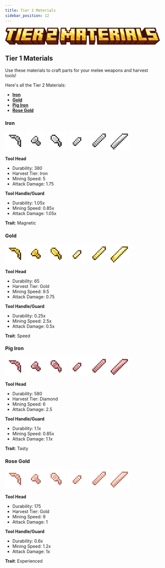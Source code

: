```yaml
---
title: Tier 2 Materials
sidebar_position: 12
---
```


![Tier 2 Materials](../../_assets/images/tinkers-tier_2_materials.png)

## Tier 1 Materials

Use these materials to craft parts for your melee weapons and harvest tools!

Here's all the Tier 2 Materials: 
 - [**Iron**](#iron)
 - [**Gold**](#gold)
 - [**Pig Iron**](#pig-iron)
 - [**Rose Gold**](#rose-gold)

### Iron 
![Pickaxe Head](../../_assets/images/parts/pickaxe_head_iron.png) ![Axe Head](../../_assets/images/parts/axe_head_iron.png) ![Shoel Head](../../_assets/images/parts/shoel_head_iron.png)  ![Dagger Blade](../../_assets/images/parts/dagger_blade_iron.png) ![Sword Blade](../../_assets/images/parts/sword_blade_iron.png) ![Cleaver Blade](../../_assets/images/parts/cleaver_blade_iron.png)

**Tool Head**
- Durability: 380
- Harvest Tier: Iron
- Mining Speed: 5
- Attack Damage: 1.75

**Tool Handle/Guard**
- Durability: 1.05x
- Mining Speed: 0.85x
- Attack Damage: 1.05x

**Trait**: Magnetic

### Gold 
![Pickaxe Head](../../_assets/images/parts/pickaxe_head_gold.png) ![Axe Head](../../_assets/images/parts/axe_head_gold.png) ![Shoel Head](../../_assets/images/parts/shoel_head_gold.png)  ![Dagger Blade](../../_assets/images/parts/dagger_blade_gold.png) ![Sword Blade](../../_assets/images/parts/sword_blade_gold.png) ![Cleaver Blade](../../_assets/images/parts/cleaver_blade_gold.png)

**Tool Head**
- Durability: 65
- Harvest Tier: Gold
- Mining Speed: 9.5
- Attack Damage: 0.75

**Tool Handle/Guard**
- Durability: 0.25x
- Mining Speed: 2.5x
- Attack Damage: 0.5x

**Trait**: Speed

### Pig Iron 
![Pickaxe Head](../../_assets/images/parts/pickaxe_head_pig_iron.png) ![Axe Head](../../_assets/images/parts/axe_head_pig_iron.png) ![Shoel Head](../../_assets/images/parts/shoel_head_pig_iron.png)  ![Dagger Blade](../../_assets/images/parts/dagger_blade_pig_iron.png) ![Sword Blade](../../_assets/images/parts/sword_blade_pig_iron.png) ![Cleaver Blade](../../_assets/images/parts/cleaver_blade_pig_iron.png)

**Tool Head**
- Durability: 580
- Harvest Tier: Diamond
- Mining Speed: 6
- Attack Damage: 2.5

**Tool Handle/Guard**
- Durability: 1.1x
- Mining Speed: 0.85x
- Attack Damage: 1.1x

**Trait**: Tasty

### Rose Gold 
![Pickaxe Head](../../_assets/images/parts/pickaxe_head_rose_gold.png) ![Axe Head](../../_assets/images/parts/axe_head_rose_gold.png) ![Shoel Head](../../_assets/images/parts/shoel_head_rose_gold.png)  ![Dagger Blade](../../_assets/images/parts/dagger_blade_rose_gold.png) ![Sword Blade](../../_assets/images/parts/sword_blade_rose_gold.png) ![Cleaver Blade](../../_assets/images/parts/cleaver_blade_rose_gold.png)

**Tool Head**
- Durability: 175
- Harvest Tier: Gold
- Mining Speed: 9
- Attack Damage: 1

**Tool Handle/Guard**
- Durability: 0.6x
- Mining Speed: 1.2x
- Attack Damage: 1x

**Trait**: Experienced